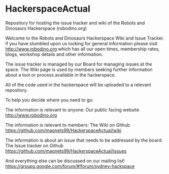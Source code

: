 # HackerspaceActual
Repository for hosting the issue tracker and wiki of the Robots and Dinosaurs Hackerspace (robodino.org)

Welcome to the Robots and Dinosaurs Hackerspace Wiki and Issue Tracker.
if you have stumbled upon us looking for general information please visit http://www.robodino.org which has all our open times, membership rates, blogs, workshop details and other information.

The issue tracker is managed by our Board for managing issues at the space. 
The Wiki page is used by members seeking further information about a tool or process available in the hackerspace.

All of the code used in the hackerspace will be uploaded to a relevant repository.


To help you decide where you need to go:

The information is relevant to anyone: Our public facing website http://www.robodino.org

The information is relevant to members: The Wiki on Github https://github.com/magnets99/HackerspaceActual/wiki

The information is about an issue that needs to be addressed by the board: The Issue tracker on Github https://github.com/magnets99/HackerspaceActual/issues


And everything else can be discussed on our mailing list!
https://groups.google.com/forum/#!forum/sydney-hackspace
